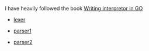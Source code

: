 
I have heavily followed the book [Writing interpretor in GO](https://interpreterbook.com/])

* [lexer](https://python.plainenglish.io/writing-an-interpreter-in-python-from-scratch-part-1-af7698cff0d9)

* [parser1](https://python.plainenglish.io/writing-an-interpreter-in-python-from-scratch-part-2-fdddc591941)

* [parser2](https://python.plainenglish.io/lets-build-an-interpreter-in-python-from-scratch-6ddfed84cbfc)
